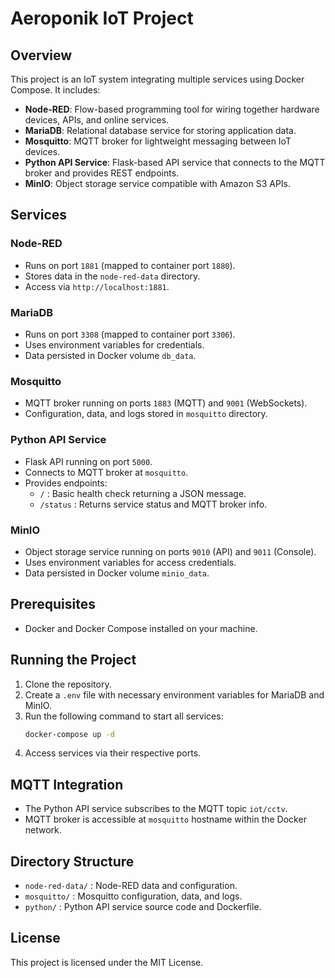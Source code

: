 # Aeroponik IoT Project

## Overview
This project is an IoT system integrating multiple services using Docker Compose. It includes:

- **Node-RED**: Flow-based programming tool for wiring together hardware devices, APIs, and online services.
- **MariaDB**: Relational database service for storing application data.
- **Mosquitto**: MQTT broker for lightweight messaging between IoT devices.
- **Python API Service**: Flask-based API service that connects to the MQTT broker and provides REST endpoints.
- **MinIO**: Object storage service compatible with Amazon S3 APIs.

## Services

### Node-RED
- Runs on port `1881` (mapped to container port `1880`).
- Stores data in the `node-red-data` directory.
- Access via `http://localhost:1881`.

### MariaDB
- Runs on port `3308` (mapped to container port `3306`).
- Uses environment variables for credentials.
- Data persisted in Docker volume `db_data`.

### Mosquitto
- MQTT broker running on ports `1883` (MQTT) and `9001` (WebSockets).
- Configuration, data, and logs stored in `mosquitto` directory.

### Python API Service
- Flask API running on port `5000`.
- Connects to MQTT broker at `mosquitto`.
- Provides endpoints:
  - `/` : Basic health check returning a JSON message.
  - `/status` : Returns service status and MQTT broker info.

### MinIO
- Object storage service running on ports `9010` (API) and `9011` (Console).
- Uses environment variables for access credentials.
- Data persisted in Docker volume `minio_data`.

## Prerequisites
- Docker and Docker Compose installed on your machine.

## Running the Project
1. Clone the repository.
2. Create a `.env` file with necessary environment variables for MariaDB and MinIO.
3. Run the following command to start all services:
   ```bash
   docker-compose up -d
   ```
4. Access services via their respective ports.

## MQTT Integration
- The Python API service subscribes to the MQTT topic `iot/cctv`.
- MQTT broker is accessible at `mosquitto` hostname within the Docker network.

## Directory Structure
- `node-red-data/` : Node-RED data and configuration.
- `mosquitto/` : Mosquitto configuration, data, and logs.
- `python/` : Python API service source code and Dockerfile.

## License
This project is licensed under the MIT License.
